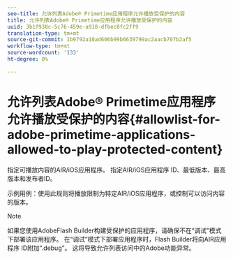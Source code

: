 ```yaml
---
seo-title: 允许列表Adobe® Primetime应用程序允许播放受保护的内容
title: 允许列表Adobe® Primetime应用程序允许播放受保护的内容
uuid: 3b1f938c-5c76-459e-a918-dfbec0fc2ff9
translation-type: tm+mt
source-git-commit: 1b9792a10ad606b99b6639799ac2aacb707b2af5
workflow-type: tm+mt
source-wordcount: '133'
ht-degree: 0%

---
```



# 允许列表Adobe® Primetime应用程序允许播放受保护的内容{#allowlist-for-adobe-primetime-applications-allowed-to-play-protected-content}

指定可播放内容的AIR/iOS应用程序。 指定AIR/iOS应用程序 ID、最低版本、最高版本和发布者ID。

示例用例：使用此规则将播放限制为特定AIR/iOS应用程序，或控制可以访问内容的版本。

>[!NOTE]
>
>如果您使用AdobeFlash Builder构建受保护的应用程序，请确保不在“调试”模式下部署该应用程序。 在“调试”模式下部署应用程序时，Flash Builder将向AIR应用程序 ID附加“.debug”。 这将导致允许列表访问中的Adobe功能异常。

